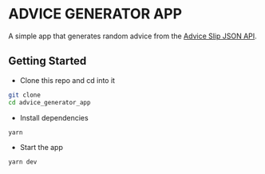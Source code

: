 # ADVICE GENERATOR APP

A simple app that generates random advice from the [Advice Slip JSON API](https://api.adviceslip.com/).

## Getting Started

- Clone this repo and cd into it

```bash
git clone
cd advice_generator_app
```

- Install dependencies

```bash
yarn
```

- Start the app

```bash
yarn dev
```
